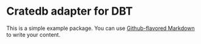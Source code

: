 # Cratedb adapter for DBT

This is a simple example package. You can use
[Github-flavored Markdown](https://guides.github.com/features/mastering-markdown/)
to write your content.